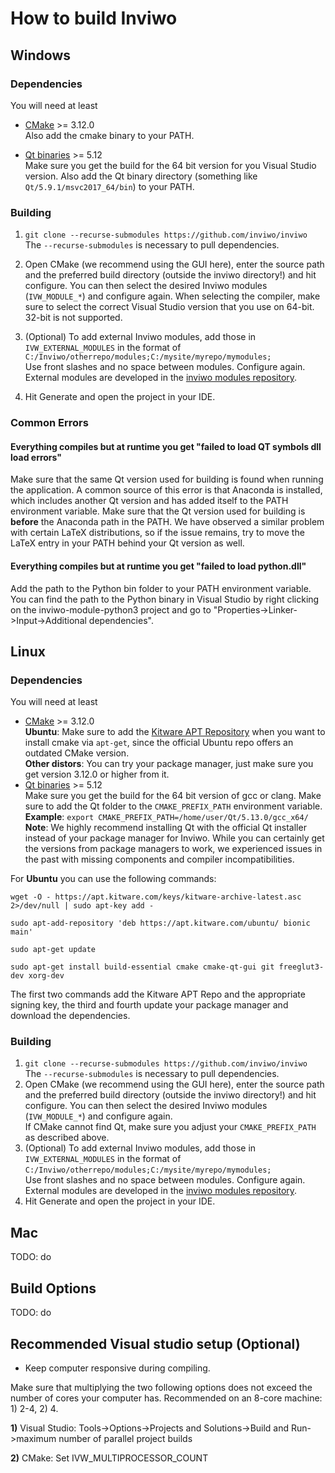 # How to build Inviwo

## Windows

### Dependencies
You will need at least
- [CMake](https://cmake.org/download/) >= 3.12.0\
    Also add the cmake binary to your PATH.

- [Qt binaries](https://qt.io/download-open-source/) >= 5.12\
    Make sure you get the build for the 64 bit version for you Visual Studio version. Also add the Qt binary directory (something like `Qt/5.9.1/msvc2017_64/bin`) to your PATH.

### Building
1. `git clone --recurse-submodules https://github.com/inviwo/inviwo`\
The `--recurse-submodules` is necessary to pull dependencies.

2. Open CMake (we recommend using the GUI here), enter the source path and the preferred build directory (outside the inviwo directory!) and hit configure. You can then select the desired Inviwo modules (`IVW_MODULE_*`) and configure again. When selecting the compiler, make sure to select the correct Visual Studio version that you use on 64-bit. 32-bit is not supported.
3. (Optional) To add external Inviwo modules, add those in `IVW_EXTERNAL_MODULES` in the format of\
`C:/Inviwo/otherrepo/modules;C:/mysite/myrepo/mymodules;`\
 Use front slashes and no space between modules. Configure again. External modules are developed in the [inviwo modules repository](https://github.com/inviwo/modules).
4. Hit Generate and open the project in your IDE.

### Common Errors
#### Everything compiles but at runtime you get "failed to load QT symbols dll load errors"
Make sure that the same Qt version used for building is found when running the application. A common source of this error is that Anaconda is installed, which includes another Qt version and has added itself to the PATH environment variable. Make sure that the Qt version used for building is **before** the Anaconda path in the PATH. We have observed a similar problem with certain LaTeX distributions, so if the issue remains, try to move the LaTeX entry in your PATH behind your Qt version as well.

#### Everything compiles but at runtime you get "failed to load python.dll"
Add the path to the Python bin folder to your PATH environment variable.
You can find the path to the Python binary in Visual Studio by right clicking on the inviwo-module-python3 project and go to "Properties->Linker->Input->Additional dependencies".

## Linux

### Dependencies
You will need at least
- [CMake](https://cmake.org/download/) >= 3.12.0\
    **Ubuntu**: Make sure to add the [Kitware APT Repository](https://apt.kitware.com/) when you want to install cmake via `apt-get`, since the official Ubuntu repo offers an outdated CMake version.\
    **Other distors**: You can try your package manager, just make sure you get version 3.12.0 or higher from it.
- [Qt binaries](https://qt.io/download-open-source/) >= 5.12\
    Make sure you get the build for the 64 bit version of gcc or clang. Make sure to add the Qt folder to the `CMAKE_PREFIX_PATH` environment variable.\
    **Example**: `export CMAKE_PREFIX_PATH=/home/user/Qt/5.13.0/gcc_x64/`\
    **Note**: We highly recommend installing Qt with the official Qt installer instead of your package manager for Inviwo. While you can certainly get the versions from package managers to work, we experienced issues in the past with missing components and compiler incompatibilities.

For **Ubuntu** you can use the following commands:
```
wget -O - https://apt.kitware.com/keys/kitware-archive-latest.asc 2>/dev/null | sudo apt-key add -

sudo apt-add-repository 'deb https://apt.kitware.com/ubuntu/ bionic main'

sudo apt-get update

sudo apt-get install build-essential cmake cmake-qt-gui git freeglut3-dev xorg-dev
```
The first two commands add the Kitware APT Repo and the appropriate signing key, the third and fourth update your package manager and download the dependencies.

### Building
1. `git clone --recurse-submodules https://github.com/inviwo/inviwo`\
The `--recurse-submodules` is necessary to pull dependencies.
2. Open CMake (we recommend using the GUI here), enter the source path and the preferred build directory (outside the inviwo directory!) and hit configure. You can then select the desired Inviwo modules (`IVW_MODULE_*`) and configure again.\
If CMake cannot find Qt, make sure you adjust your `CMAKE_PREFIX_PATH` as described above.
3. (Optional) To add external Inviwo modules, add those in `IVW_EXTERNAL_MODULES` in the format of\
`C:/Inviwo/otherrepo/modules;C:/mysite/myrepo/mymodules;`\
 Use front slashes and no space between modules. Configure again.
 External modules are developed in the [inviwo modules repository](https://github.com/inviwo/modules).
4. Hit Generate and open the project in your IDE.


## Mac
TODO: do

## Build Options
TODO: do



## Recommended Visual studio setup (Optional)

* Keep computer responsive during compiling.

Make sure that multiplying the two following options does not exceed the number of cores your computer has. Recommended on an 8-core machine: 1) 2-4,  2) 4.

**1)** Visual Studio: Tools->Options->Projects and Solutions->Build and Run->maximum number of parallel project builds

**2)** CMake: Set IVW_MULTIPROCESSOR_COUNT
